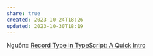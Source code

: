 ```yaml
---
share: true
created: 2023-10-24T18:26
updated: 2023-10-30T18:19
---
```


Nguồn:: [Record Type in TypeScript: A Quick Intro](https://dmitripavlutin.com/typescript-record/)
